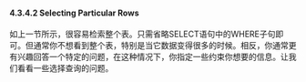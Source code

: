 #### 4.3.4.2 Selecting Particular Rows

如上一节所示，很容易检索整个表。只需省略SELECT语句中的WHERE子句即可。但通常你不想看到整个表，特别是当它数据变得很多的时候。相反，你通常更有兴趣回答一个特定的问题，在这种情况下，你指定一些约束你想要的信息。让我们看看一些选择查询的问题。

